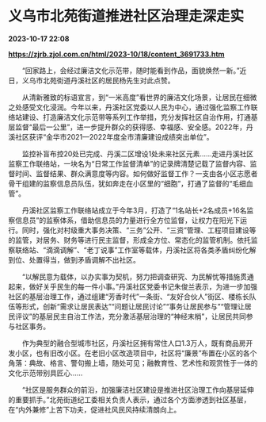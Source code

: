 # 义乌市北苑街道推进社区治理走深走实

**2023-10-17 22:08**

**https://zjrb.zjol.com.cn/html/2023-10/18/content_3691733.htm**

　　“回家路上，会经过廉洁文化示范带，随时能看到作品，面貌焕然一新。”近日，义乌市北苑街道丹溪社区的居民杨先生对此点赞。

　　从清新雅致的标语宣言，到“一米高度”看世界的廉洁文化场景，让居民在细微之处感受文化浸润。今年以来，丹溪社区党委以人民为中心，通过强化监察工作联络站建设、打造廉洁文化示范带等系列工作举措，充分发挥社区自治作用，打通基层监督“最后一公里”，进一步提升群众的获得感、幸福感、安全感。2022年，丹溪社区获评“金华市2021—2022年度全市清廉建设成绩突出单位”。

　　监控补盲布控20处已完成、丹溪二区增设1处未来社区元素……走进丹溪社区监察工作联络站，一块名为“日常工作监督清单”的记录牌清楚记载了监督内容、监督时间、监督结果、群众满意度等内容。如何做好监督工作？一支由各小区志愿者骨干组建的监察信息员队伍，犹如奔走在小区里的“细胞”，打通了监督的“毛细血管”。

　　丹溪社区监察工作联络站成立于今年3月，打造了“1名站长+2名成员+16名监察信息员”的监察体系，借助信息员的力量进行全方位监督，让权力在阳光下运行。同时，强化对村级重大事务决策、“三务”公开、“三资”管理、工程项目建设等的监管，对居务、财务等进行民主监督，形成全方位、常态化的监管机制。依托监察联络站、“滴滴调解”、“老丁说事”工作室等载体，丹溪社区将各类矛盾纠纷化解到位、处置得当，做到矛盾调解不出社区。

　　“以解民意为载体，以办实事为契机，努力把调查研究、为民解忧等措施贯通起来，做好关乎民生的每一件小事。”丹溪社区党委书记朱俊兰表示，为进一步加强社区的基层治理工作，通过组建“芳香时代”一条街、“友好合伙人”街区、楼栋长队伍等形式，创新“需求让居民表达”“问题让居民讨论”“事务让居民参与”“管理让居民评议”的基层民主自治工作法，充分激活基层治理的“神经末梢”，让居民共同参与社区事务。

　　作为典型的融合型城市社区，丹溪社区拥有常住人口1.3万人，既有商品房开发小区，也有旧改小区。在老旧小区改造项目中，社区将“廉景”布置在小区的各个角落：典故、格言、警句搬上墙，随处可见；融教育性、艺术性和观赏性于一体的文化示范带别具匠心……

　　“社区是服务群众的前沿，加强廉洁社区建设是推进社区治理工作向基层延伸的重要抓手。”北苑街道纪工委相关负责人表示，通过各个方面渗透到社区基层，在“内外兼修”上苦下功夫，促进社风民风持续清朗向上。